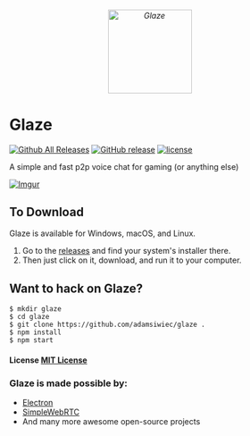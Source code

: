 <h6 align="center">
<img  width="150" height="150" src="http://i.imgur.com/E88z0JQ.png" alt="Glaze">
</h6>

# Glaze
[![Github All Releases](https://img.shields.io/github/downloads/adamsiwiec/glaze/total.svg)]()
[![GitHub release](https://img.shields.io/github/release/adamsiwiec/glaze.svg)]()
[![license](https://img.shields.io/github/license/adamsiwiec/glaze.svg)]()

A simple and fast p2p voice chat for gaming (or anything else)


[![Imgur](http://i.imgur.com/jTRdGxr.gif)]()



## To Download

Glaze is available for Windows, macOS, and Linux.

1. Go to the [releases](https://github.com/adamsiwiec/glaze/releases) and find your system's installer there.
2. Then just click on it, download, and run it to your computer.


## Want to hack on Glaze?

```
$ mkdir glaze
$ cd glaze
$ git clone https://github.com/adamsiwiec/glaze .
$ npm install
$ npm start
```

#### License [MIT License](LICENSE.md)

### Glaze is made possible by:

* [Electron](https://electron.atom.io)
* [SimpleWebRTC](https://simplewebrtc.com)
* And many more awesome open-source projects
